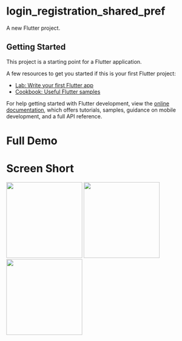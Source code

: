 # login_registration_shared_pref

A new Flutter project.

## Getting Started

This project is a starting point for a Flutter application.

A few resources to get you started if this is your first Flutter project:

- [Lab: Write your first Flutter app](https://docs.flutter.dev/get-started/codelab)
- [Cookbook: Useful Flutter samples](https://docs.flutter.dev/cookbook)

For help getting started with Flutter development, view the
[online documentation](https://docs.flutter.dev/), which offers tutorials,
samples, guidance on mobile development, and a full API reference.


# Full Demo


# Screen Short
<img src = "https://user-images.githubusercontent.com/114761517/235346686-58930f89-d333-4f99-a98c-9eb0be73d7d7.png" width = "200px">
<img src = "https://user-images.githubusercontent.com/114761517/235346727-f1d96a50-060f-4dad-8e87-afabaf1a97ce.png" width = "200px">
<img src = "https://user-images.githubusercontent.com/114761517/235346824-d863f189-cebe-4c6e-81b8-0a4867b5d71d.png" width = "200px">
